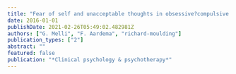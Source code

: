 ```yaml
---
title: "Fear of self and unacceptable thoughts in obsessive?compulsive disorder"
date: 2016-01-01
publishDate: 2021-02-26T05:49:02.482981Z
authors: ["G. Melli", "F. Aardema", "richard-moulding"]
publication_types: ["2"]
abstract: ""
featured: false
publication: "*Clinical psychology & psychotherapy*"
---
```


